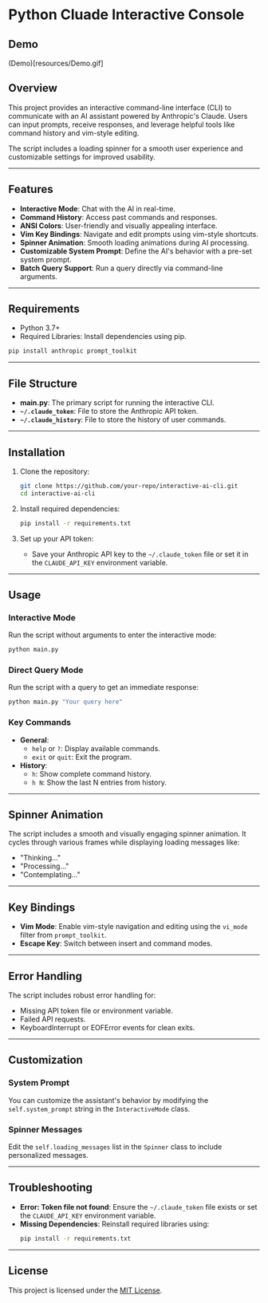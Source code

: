 # Python Cluade Interactive Console

## Demo

(Demo)[resources/Demo.gif]

## Overview
This project provides an interactive command-line interface (CLI) to communicate with an AI assistant powered by Anthropic's Claude. Users can input prompts, receive responses, and leverage helpful tools like command history and vim-style editing. 

The script includes a loading spinner for a smooth user experience and customizable settings for improved usability.

---

## Features
- **Interactive Mode**: Chat with the AI in real-time.
- **Command History**: Access past commands and responses.
- **ANSI Colors**: User-friendly and visually appealing interface.
- **Vim Key Bindings**: Navigate and edit prompts using vim-style shortcuts.
- **Spinner Animation**: Smooth loading animations during AI processing.
- **Customizable System Prompt**: Define the AI's behavior with a pre-set system prompt.
- **Batch Query Support**: Run a query directly via command-line arguments.

---

## Requirements
- Python 3.7+
- Required Libraries: Install dependencies using pip.

```bash
pip install anthropic prompt_toolkit
```

---

## File Structure
- **main.py**: The primary script for running the interactive CLI.
- **`~/.claude_token`**: File to store the Anthropic API token.
- **`~/.claude_history`**: File to store the history of user commands.

---

## Installation
1. Clone the repository:
   ```bash
   git clone https://github.com/your-repo/interactive-ai-cli.git
   cd interactive-ai-cli
   ```

2. Install required dependencies:
   ```bash
   pip install -r requirements.txt
   ```

3. Set up your API token:
   - Save your Anthropic API key to the `~/.claude_token` file or set it in the `CLAUDE_API_KEY` environment variable.

---

## Usage
### Interactive Mode
Run the script without arguments to enter the interactive mode:
```bash
python main.py
```

### Direct Query Mode
Run the script with a query to get an immediate response:
```bash
python main.py "Your query here"
```

### Key Commands
- **General**:
  - `help` or `?`: Display available commands.
  - `exit` or `quit`: Exit the program.
- **History**:
  - `h`: Show complete command history.
  - `h N`: Show the last N entries from history.

---

## Spinner Animation
The script includes a smooth and visually engaging spinner animation. It cycles through various frames while displaying loading messages like:
- "Thinking..."
- "Processing..."
- "Contemplating..."

---

## Key Bindings
- **Vim Mode**: Enable vim-style navigation and editing using the `vi_mode` filter from `prompt_toolkit`.
- **Escape Key**: Switch between insert and command modes.

---

## Error Handling
The script includes robust error handling for:
- Missing API token file or environment variable.
- Failed API requests.
- KeyboardInterrupt or EOFError events for clean exits.

---

## Customization
### System Prompt
You can customize the assistant's behavior by modifying the `self.system_prompt` string in the `InteractiveMode` class.

### Spinner Messages
Edit the `self.loading_messages` list in the `Spinner` class to include personalized messages.

---

## Troubleshooting
- **Error: Token file not found**: Ensure the `~/.claude_token` file exists or set the `CLAUDE_API_KEY` environment variable.
- **Missing Dependencies**: Reinstall required libraries using:
  ```bash
  pip install -r requirements.txt
  ```

---

## License
This project is licensed under the [MIT License](LICENSE).

